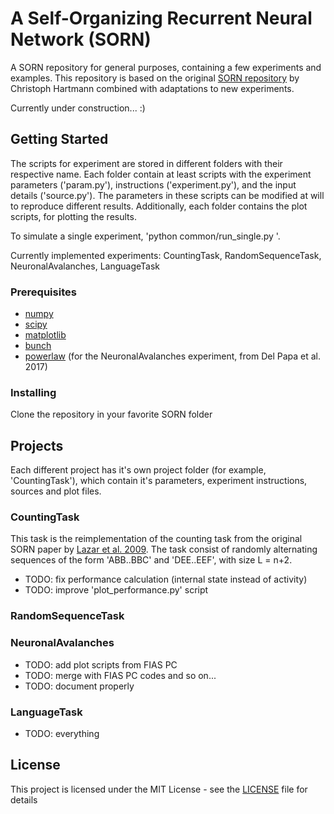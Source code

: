# A Self-Organizing Recurrent Neural Network (SORN)
A SORN repository for general purposes, containing a few experiments and examples. This repository is based on the original [SORN repository](https://github.com/chrhartm/SORN) by Christoph Hartmann combined with adaptations to new experiments.  

Currently under construction... :)

## Getting Started

The scripts for experiment are stored in different folders with their respective name. Each folder contain at least scripts with the experiment parameters ('param.py'), instructions ('experiment.py'), and the input details ('source.py'). The parameters in these scripts can be modified at will to reproduce different results. Additionally, each folder contains the plot scripts, for plotting the results.

To simulate a single experiment, 'python common/run_single.py <ExperimentName>'.

Currently implemented experiments: CountingTask, RandomSequenceTask, NeuronalAvalanches, LanguageTask

### Prerequisites

* [numpy](http://www.numpy.org/)
* [scipy](https://www.scipy.org/)
* [matplotlib](https://matplotlib.org/)
* [bunch](https://pypi.python.org/pypi/bunch)
* [powerlaw](https://pypi.python.org/pypi/powerlaw) (for the NeuronalAvalanches experiment, from Del Papa et al. 2017)

### Installing

Clone the repository in your favorite SORN folder

## Projects

Each different project has it's own project folder (for example, 'CountingTask'), which contain it's parameters, experiment instructions, sources and plot files.

### CountingTask

This task is the reimplementation of the counting task from the original SORN paper by [Lazar et al. 2009](http://journal.frontiersin.org/article/10.3389/neuro.10.023.2009/full). The task consist of randomly alternating sequences of the form 'ABB..BBC' and 'DEE..EEF', with size L = n+2.

* TODO: fix performance calculation (internal state instead of activity)
* TODO: improve 'plot_performance.py' script

### RandomSequenceTask

### NeuronalAvalanches

* TODO: add plot scripts from FIAS PC
* TODO: merge with FIAS PC codes and so on...
* TODO: document properly

### LanguageTask

* TODO: everything

## License

This project is licensed under the MIT License - see the [LICENSE](LICENSE) file for details
